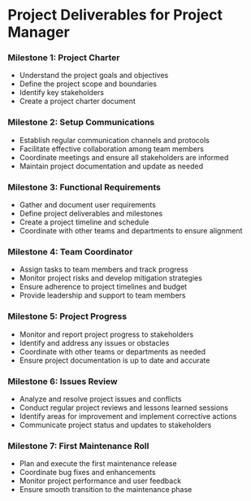# Project Deliverables for Project Manager

### Milestone 1: Project Charter
- Understand the project goals and objectives
- Define the project scope and boundaries
- Identify key stakeholders
- Create a project charter document

### Milestone 2: Setup Communications
- Establish regular communication channels and protocols
- Facilitate effective collaboration among team members
- Coordinate meetings and ensure all stakeholders are informed
- Maintain project documentation and update as needed

### Milestone 3: Functional Requirements
- Gather and document user requirements
- Define project deliverables and milestones
- Create a project timeline and schedule
- Coordinate with other teams and departments to ensure alignment

### Milestone 4: Team Coordinator
- Assign tasks to team members and track progress
- Monitor project risks and develop mitigation strategies
- Ensure adherence to project timelines and budget
- Provide leadership and support to team members

### Milestone 5: Project Progress
- Monitor and report project progress to stakeholders
- Identify and address any issues or obstacles
- Coordinate with other teams or departments as needed
- Ensure project documentation is up to date and accurate

### Milestone 6: Issues Review
- Analyze and resolve project issues and conflicts
- Conduct regular project reviews and lessons learned sessions
- Identify areas for improvement and implement corrective actions
- Communicate project status and updates to stakeholders

### Milestone 7: First Maintenance Roll
- Plan and execute the first maintenance release
- Coordinate bug fixes and enhancements
- Monitor project performance and user feedback
- Ensure smooth transition to the maintenance phase
